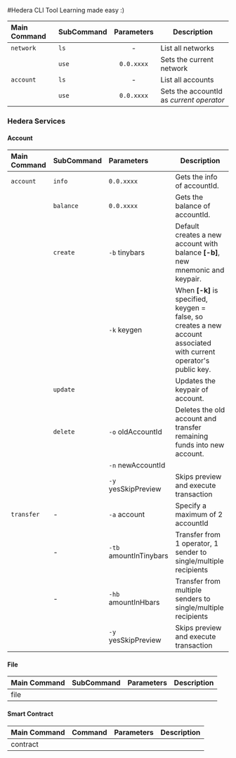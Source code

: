 #Hedera CLI Tool
Learning made easy :)

| Main Command | SubCommand | Parameters | Description |
| :--- | --- | :---: | ---|
| `network` | `ls` | - | List all networks |
| | `use` |`0.0.xxxx` | Sets the current network |
| `account` | `ls` | - | List all accounts |
| | `use` |`0.0.xxxx` | Sets the accountId as *current operator* |

### Hedera Services

#### Account
| Main Command| SubCommand | Parameters | Description |
| :--- | :--- | :--- | ---|
| `account` | `info` | `0.0.xxxx` | Gets the info of accountId. |
| | `balance`| `0.0.xxxx` | Gets the balance of accountId. |
| | `create` | `-b` tinybars | Default creates a new account with balance **[-b]**, new mnemonic and keypair. |
| | | `-k` keygen | When **[-k]** is specified, keygen = false, so creates a new account associated with current operator's public key. | 
| | `update` |  | Updates the keypair of account. |
| | `delete` | `-o` oldAccountId | Deletes the old account and transfer remaining funds into new account. |
| | | `-n` newAccountId | 
| | | `-y` yesSkipPreview | Skips preview and execute transaction |
| `transfer` | - | `-a` account | Specify a maximum of 2 accountId |
| | - | `-tb` amountInTinybars | Transfer from 1 operator, 1 sender to single/multiple recipients |
| | - | `-hb` amountInHbars | Transfer from multiple senders to single/multiple recipients |
| | | `-y` yesSkipPreview | Skips preview and execute transaction |

#### File
| Main Command| SubCommand | Parameters | Description |
| :--- | --- | --- | ---|
| file | | |

#### Smart Contract
| Main Command| Command | Parameters | Description |
| :--- | --- | --- | ---|
| contract |